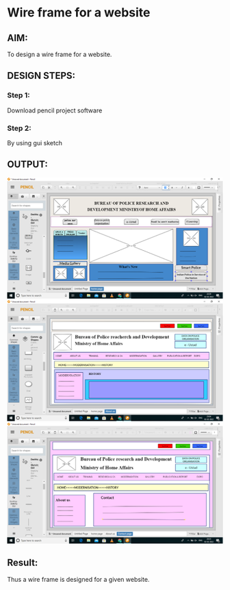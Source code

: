# Wire frame for a website

## AIM:
To design a wire frame for a website.

## DESIGN STEPS:

### Step 1:
Download pencil project software 

### Step 2:
By using gui sketch
## OUTPUT:
![output](./ss1.png)
![output](./ss2.png)
![output](./ss3.png)




## Result:
Thus a wire frame is designed for a given website.
